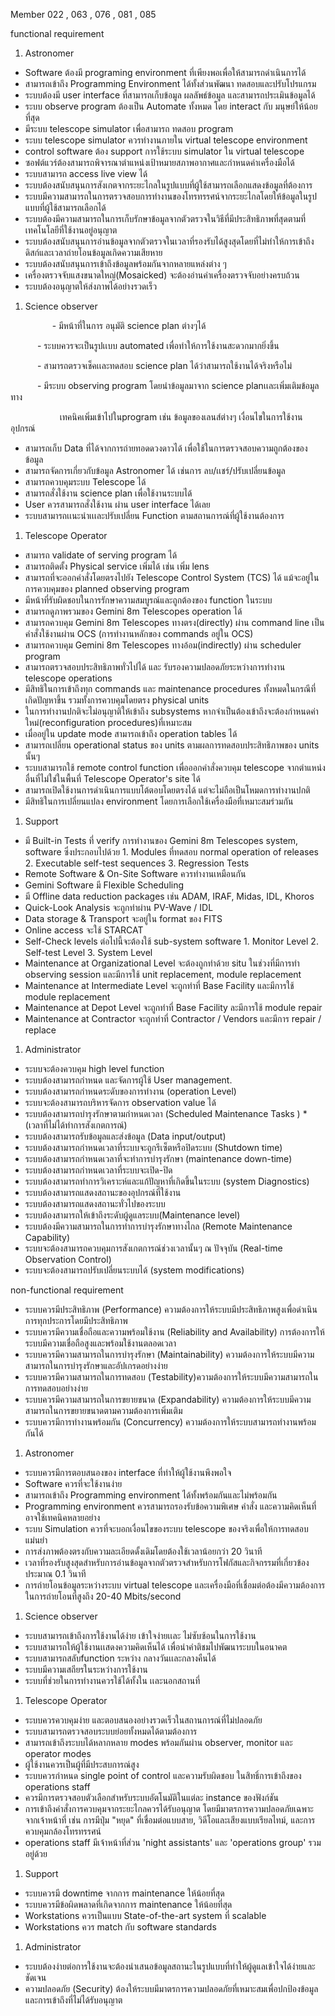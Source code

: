 ﻿Member 022 , 063 , 076 , 081 , 085

functional requirement

1. Astronomer
- Software ต้องมี programing environment ที่เพียงพอเพื่อให้สามารถดำเนินการได้
- สามารถเข้าถึง Programming Environment ได้ทั้งส่วนพัฒนา ทดสอบและปรับโปรแกรม
- ระบบต้องมี user interface ที่สามารถเก็บข้อมูล ผลลัพธ์ข้อมูล และสามารถประเมินข้อมูลได้
- ระบบ observe program ต้องเป็น Automate ทั้งหมด โดย interact กับ มนุษย์ให้น้อยที่สุด
- มีระบบ telescope simulator เพื่อสามารถ ทดสอบ program
- ระบบ telescope simulator ควรทำงานภายใน virtual telescope environment
- control software ต้อง support การใช้ระบบ simulator ใน virtual telescope
- ซอฟต์แวร์ต้องสามารถพิจารณาตําแหน่งเป้าหมายสภาพอากาศและกําหนดค่าเครื่องมือได้
- ระบบสามารถ access live view ได้
- ระบบต้องสนับสนุนการสังเกตจากระยะไกลในรูปแบบที่ผู้ใช้สามารถเลือกแสดงข้อมูลที่ต้องการ
- ระบบมีความสามารถในการตรวจสอบการทำงานของโทรทรรศน์จากระยะไกลโดยให้ข้อมูลในรูปแบบที่ผู้ใช้สามารถเลือกได้
- ระบบต้องมีความสามารถในการเก็บรักษาข้อมูลจากตัวตรวจในวิธีที่มีประสิทธิภาพที่สุดตามที่เทคโนโลยีที่ใช้งานอยู่อนุญาต
- ระบบต้องสนับสนุนการอ่านข้อมูลจากตัวตรวจในเวลาที่รองรับได้สูงสุดโดยที่ไม่ทำให้การเข้าถึงดิสก์และเวลาถ่ายโอนข้อมูลเกิดความเสียหาย
- ระบบต้องสนับสนุนการเข้าถึงข้อมูลพร้อมกันจากหลายแหล่งต่าง ๆ
- เครื่องตรวจจับแสงขนาดใหญ่(Mosaicked) จะต้องอ่านค่าเครื่องตรวจจับอย่างครบถ้วน
- ระบบต้องอนุญาตให้ส่งภาพได้อย่างรวดเร็ว

1. Science observer

   `      `- 	มีหน้าที่ในการ อนุมัติ science plan ต่างๆได้

`      `-     ระบบควรจะเป็นรูปเเบบ automated เพื่อทำให้การใช้งานสะดวกมากยิ่งขึ้น

`      `-    สามารถตรวจเช็คเเละทดสอบ science plan ได้ว่าสามารถใช้งานได้จริงหรือไม่

`      `-    มีระบบ observing program โดยนำข้อมูลมาจาก science planเเละเพิ่มเติมข้อมูลทาง  

`           `เทคนิคเพิ่มเข้าไปในprogram เช่น ข้อมูลของเลนส์ต่างๆ เงื่อนไขในการใช้งานอุปกรณ์

- สามารถเก็บ Data ที่ได้จากการถ่ายทอดดวงดาวได้ เพื่อใช้ในการตรวจสอบความถูกต้องของข้อมูล
- สามารถจัดการเกี่ยวกับข้อมูล Astronomer ได้ เช่นการ ลบ/เเชร์/ปรับเปลี่ยนข้อมูล
- สามารถควบคุมระบบ Telescope ได้
- สามารถสั่งใช้งาน science plan เพื่อใช้งานระบบได้
- User ควรสามารถสั่งใช้งาน ผ่าน user interface ได้เลย
- ระบบสามารถเเนะนำเเเละปรับเปลี่ยน Function ตามสถานการณ์ที่ผู้ใช้งานต้องการ 

1. Telescope Operator
- สามารถ validate of serving program ได้
- สามารถติดตั้ง Physical service เพิ่มได้ เช่น เพิ่ม lens
- สามารถที่จะออกคำสั่งโดยตรงไปยัง Telescope Control System (TCS) ได้ แม้จะอยู่ในการควบคุมของ planned observing program
- มีหน้าที่รับผิดชอบในการรักษาความสมบูรณ์และถูกต้องของ function ในระบบ
- สามารถดูภาพรวมของ Gemini 8m Telescopes operation ได้
- สามารถควบคุม Gemini 8m Telescopes ทางตรง(directly) ผ่าน command line เป็นคำสั่งใช้งานผ่าน OCS (การทำงานหลักของ commands อยู่ใน OCS)
- สามารถควบคุม Gemini 8m Telescopes ทางอ้อม(indirectly) ผ่าน scheduler program
- สามารถตรวจสอบประสิทธิภาพทั่วไปได้ และ รับรองความปลอดภัยระหว่างการทำงาน telescope operations
- มีสิทธิในการเข้าถึงทุก commands และ maintenance procedures ทั้งหมดในกรณีที่เกิดปัญหาขึ้น รวมทั้งการควบคุมโดยตรง physical units
- ในการทำงานปกติจะไม่อนุญาติให้เข้าถึง subsystems หากจำเป็นต้องเข้าถึงจะต้องกำหนดค่าใหม่(reconfiguration procedures)ที่เหมาะสม 
- เมื่ออยู่ใน update mode สามารถเข้าถึง operation tables ได้
- สามารถเปลี่ยน operational status ของ units ตามผลการทดสอบประสิทธิภาพของ units นั้นๆ
- ระบบสามารถใช้ remote control function เพื่อออกคำสั่งควบคุม telescope จากตำแหน่งอื่นที่ไม่ใช่ในพื้นที่ Telescope Operator's site ได้
- สามารถเปิดใช้งานการดำเนินการแบบโต้ตอบโดยตรงได้ แต่จะไม่ถือเป็นโหมดการทำงานปกติ
- มีสิทธิในการเปลี่ยนแปลง environment โดยการเลือกใช้เครื่องมือที่เหมาะสมร่วมกัน



1. Support 
- มี Built-in Tests ที่ verify การทำงานของ Gemini 8m Telescopes system, software ซึ่งประกอบไปด้วย 
      1. Modules ที่ทดสอบ normal operation of releases
  2. Executable self-test sequences 
  3. Regression Tests  
- Remote Software & On-Site Software ควรทำงานเหมือนกัน
- Gemini Software มี Flexible Scheduling 
- มี Offline data reduction packages เช่น ADAM, IRAF, Midas, IDL, Khoros
- Quick-Look Analysis จะถูกทำผ่าน PV-Wave / IDL
- Data storage & Transport จะอยู่ใน format ของ FITS
- Online access จะใช้ STARCAT
- Self-Check levels ต่อไปนี้จะต้องใช้ sub-system software
      1. Monitor Level
  2. Self-test Level
  3. System Level
- Maintenance at Organizational Level จะต้องถูกทำด้วย situ ในช่วงที่มีการทำ observing session และมีการใช้ unit replacement, module replacement
- Maintenance at Intermediate Level จะถูกทำที่ Base Facility และมีการใช้ module replacement
- Maintenance at Depot Level จะถูกทำที่ Base Facility ละมีการใช้ module repair
- Maintenance at Contractor จะถูกทำที่ Contractor / Vendors และมีการ repair / replace

1. Administrator
- ระบบจะต้องควบคุม high level function
- ระบบต้องสามารถกำหนด และจัดการผู้ใช้ User management.                 
- ระบบต้องสามารถกำหนดระดับของการทำงาน (operation Level)
- ระบบจะต้องสามารถบริหารจัดการ observation value ได้
- ระบบต้องสามารถบำรุงรักษาตามกำหนดเวลา (Scheduled Maintenance Tasks ) \* (เวลาที่ไม่ได้ทำการสังเกตการณ์)
- ระบบต้องสามารถรับข้อมูลและส่งข้อมูล (Data input/output)
- ระบบต้องสามารถกำหนดเวลาที่ระบบจะถูกรีเซ็ตหรือปิดระบบ (Shutdown time)
- ระบบต้องสามารถกำหนดเวลาที่จะทำการบำรุงรักษา (maintenance down-time)
- ระบบต้องสามารถกำหนดเวลาที่ระบบจะเปิด-ปิด
- ระบบต้องสามารถทำการวิเคราะห์และแก้ปัญหาที่เกิดขึ้นในระบบ (system Diagnostics)
- ระบบต้องสามารถแสดงสถานะของอุปกรณ์ที่ใช้งาน
- ระบบต้องสามารถแสดงสถานะทั่วไปของระบบ
- ระบบต้องสามารถให้เข้าถึงระดับผู้ดูแลระบบ(Maintenance level)
- ระบบต้องมีความสามารถในการทำการบำรุงรักษาทางไกล (Remote Maintenance Capability)
- ระบบจะต้องสามารถควบคุมการสังเกตการณ์ช่วงเวลานั้นๆ ณ ปัจจุบัน (Real-time Observation Control)
- ระบบจะต้องสามารถปรับเปลี่ยนระบบได้ (system modifications)



non-functional requirement

- ระบบควรมีประสิทธิภาพ (Performance) ความต้องการให้ระบบมีประสิทธิภาพสูงเพื่อดำเนินการทุกประการโดยมีประสิทธิภาพ
- ระบบควรมีความเชื่อถือและความพร้อมใช้งาน (Reliability and Availability) การต้องการให้ระบบมีความเชื่อถือสูงและพร้อมใช้งานตลอดเวลา
- ระบบควรมีความสามารถในการบำรุงรักษา (Maintainability) ความต้องการให้ระบบมีความสามารถในการบำรุงรักษาและอัปเกรดอย่างง่าย
- ระบบควรมีความสามารถในการทดสอบ (Testability)ความต้องการให้ระบบมีความสามารถในการทดสอบอย่างง่าย
- ระบบควรมีความสามารถในการขยายขนาด (Expandability) ความต้องการให้ระบบมีความสามารถในการขยายขนาดตามความต้องการเพิ่มเติม
- ระบบควรมีการทำงานพร้อมกัน (Concurrency) ความต้องการให้ระบบสามารถทำงานพร้อมกันได้

1. Astronomer
- ระบบควรมีการตอบสนองของ interface ที่ทำให้ผู้ใช้งานพึงพอใจ
- Software ควรที่จะใช้งานง่าย
- สามารถเข้าถึง Programming environment ได้ทั้งพร้อมกันและไม่พร้อมกัน
- Programming environment ควรสามารถรองรับข้อความพิเศษ คำสั่ง และความคิดเห็นที่อาจใช้เทคนิคหลายอย่าง
- ระบบ Simulation ควรที่จะบอกเงื่อนไขของระบบ telescope ของจริงเพื่อให้การทดสอบแม่นยำ
- การส่งภาพต้องตรงกับความละเอียดดั้งเดิมโดยต้องใช้เวลาน้อยกว่า 20 วินาที
- เวลาที่รองรับสูงสุดสำหรับการอ่านข้อมูลจากตัวตรวจสำหรับการโฟกัสและกิจกรรมที่เกี่ยวข้องประมาณ 0.1 วินาที
- การถ่ายโอนข้อมูลระหว่างระบบ virtual telescope และเครื่องมือที่เชื่อมต่อต้องมีความต้องการในการถ่ายโอนที่สูงถึง 20-40 Mbits/second

1. Science observer
- ระบบสามารถเข้าถึงการใช้งานได้ง่าย เข้าใจง่ายเเละ ไม่ซับซ้อนในการใช้งาน
- ระบบสามารถให้ผู้ใช้งานเเสดงความคิดเห็นได้ เพื่อนำคำติชมไปพัฒนาระบบในอนาคต
- ระบบสามารถสลับfunction ระหว่าง กลางวันเเละกลางคืนได้
- ระบบมีความเสถียรในระหว่างการใช้งาน
- ระบบที่ช่วยในการทำงานควรใช้ได้ทั้งใน เเละนอกสถานที่
1. Telescope Operator
- ระบบควรควบคุมง่าย และตอบสนองอย่างรวดเร็วในสถานการณ์ที่ไม่ปลอดภัย 
- ระบบสามารถตรวจสอบระบบย่อยทั้งหมดได้ตามต้องการ
- สามารถเข้าถึงระบบได้หลากหลาย modes พร้อมกันผ่าน observer, monitor และ operator modes
- ผู้ใช้งานควรเป็นผู้ที่มีประสบการณ์สูง
- ระบบควรกำหนด single point of control และความรับผิดชอบ ในสิทธิ์การเข้าถึงของ operations staff
- ควรมีการตรวจสอบตัวเลือกสำหรับระบบอัตโนมัติในแต่ละ instance ของฟังก์ชัน
- การเข้าถึงคำสั่งการควบคุมจากระยะไกลควรได้รับอนุญาต โดยมีมาตรการความปลอดภัยเฉพาะจากเจ้าหน้าที่ เช่น การมีปุ่ม "หยุด" ที่เชื่อมต่อแบบสาย, วิดีโอและเสียงแบบเรียลไทม์, และการควบคุมกล้องโทรทรรศน์
- operations staff มีเจ้าหน้าที่ส่วน 'night assistants' และ 'operations group' รวมอยู่ด้วย
1. Support 
- ระบบควรมี downtime จากการ maintenance ให้น้อยที่สุด
- ระบบควรมีข้อผิดพลาดที่เกิดจากการ maintenance ให้น้อยที่สุด
- Workstations ควรเป็นแบบ State-of-the-art system ที่ scalable 
- Workstations ควร match กับ software standards
1. Administrator
- ระบบต้องง่ายต่อการใช้งานจะต้องนำเสนอข้อมูลสถานะในรูปแบบที่ทำให้ผู้ดูแลเข้าใจได้ง่ายและชัดเจน
- ความปลอดภัย (Security) ต้องให้ระบบมีมาตรการความปลอดภัยที่เหมาะสมเพื่อปกป้องข้อมูลและการเข้าถึงที่ไม่ได้รับอนุญาต


